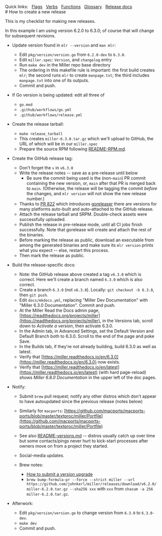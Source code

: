 <!---  PLEASE DO NOT EDIT DIRECTLY. EDIT THE .md.in FILE PLEASE. --->
<div>
<span class="quicklinks">
Quick links:
&nbsp;
<a class="quicklink" href="../reference-main-flag-list/index.html">Flags</a>
&nbsp;
<a class="quicklink" href="../reference-verbs/index.html">Verbs</a>
&nbsp;
<a class="quicklink" href="../reference-dsl-builtin-functions/index.html">Functions</a>
&nbsp;
<a class="quicklink" href="../glossary/index.html">Glossary</a>
&nbsp;
<a class="quicklink" href="../release-docs/index.html">Release docs</a>
</span>
</div>
# How to create a new release

This is my checklist for making new releases.

In this example I am using version 6.2.0 to 6.3.0; of course that will change for subsequent revisions.

* Update version found in `mlr --version` and `man mlr`:

    * Edit `pkg/version/version.go` from `6.2.0-dev` to `6.3.0`.
    * Edit `miller.spec`: `Version`, and `changelog` entry
    * Run `make dev` in the Miller repo base directory
    * The ordering in this makefile rule is important: the first build creates `mlr`; the second runs `mlr` to create `manpage.txt`; the third includes `manpage.txt` into one of its outputs.
    * Commit and push.

* If Go version is being updated: edit all three of

    * `go.mod`
    * `.github/workflows/go.yml`
    * `.github/workflows/release.yml`

* Create the release tarball:

    * `make release_tarball`
    * This creates `miller-6.3.0.tar.gz` which we'll upload to GitHub, the URL of which will be in our `miller.spec`
    * Prepare the source RPM following [README-RPM.md](https://github.com/johnkerl/miller/blob/main/README-RPM.md).

* Create the GitHub release tag:

    * Don't forget the `v` in `v6.3.0`
    * Write the release notes -- save as a pre-release until below
        * Be sure the commit being used is the (non-`main`) PR commit containing the new version, or, `main` after that PR is merged back to `main`. (Otherwise, the release will be tagging the commit _before_ the changes, and `mlr version` will not show the new release number.)
    * Thanks to [PR 822](https://github.com/johnkerl/miller/pull/822) which introduces [goreleaser](https://github.com/johnkerl/miller/blob/main/.goreleaser.yml) there are versions for many platforms auto-built and auto-attached to the GitHub release.
    * Attach the release tarball and SRPM. Double-check assets were successfully uploaded.
    * Publish the release in pre-release mode, until all CI jobs finish successfully. Note that gorelease will create and attach the rest of the binaries.
    * Before marking the release as public, download an executable from among the generated binaries and make sure its `mlr version` prints what you expect -- else, restart this process.
    * Then mark the release as public.

* Build the release-specific docs:

    * Note: the GitHub release above created a tag `v6.3.0` which is correct. Here we'll create a branch named `6.3.0` which is also correct.
    * Create a branch `6.3.0` (not `v6.3.0`). Locally: `git checkout -b 6.3.0`, then `git push`.
    * Edit `docs/mkdocs.yml`, replacing "Miller Dev Documentation" with "Miller 6.3.0 Documentation". Commit and push.
    * At the Miller Read the Docs admin page, [https://readthedocs.org/projects/miller](https://readthedocs.org/projects/miller), in the Versions tab, scroll down to _Activate a version_, then activate 6.3.0.
    * In the Admin tab, in Advanced Settings, set the Default Version and Default Branch both to 6.3.0. Scroll to the end of the page and poke Save.
    * In the Builds tab, if they're not already building,  build 6.3.0 as well as latest.
    * Verify that [https://miller.readthedocs.io/en/6.3.0](https://miller.readthedocs.io/en/6.3.0) now exists.
    * Verify that [https://miller.readthedocs.io/en/latest](https://miller.readthedocs.io/en/latest) (with hard page-reload) shows _Miller 6.8.0 Documentation_ in the upper left of the doc pages.

* Notify:

    * Submit `brew` pull request; notify any other distros which don't appear to have autoupdated since the previous release (notes below)
    * Similarly for `macports`: [https://github.com/macports/macports-ports/blob/master/textproc/miller/Portfile](https://github.com/macports/macports-ports/blob/master/textproc/miller/Portfile)
    * See also [README-versions.md](https://github.com/johnkerl/miller/blob/main/README-versions.md) -- distros usually catch up over time but some contacts/pings never hurt to kick-start processes after owners move on from a project they started.
    * Social-media updates.
    * Brew notes:

        * [How to submit a version upgrade](https://github.com/Homebrew/homebrew-core/blob/HEAD/CONTRIBUTING.md#to-submit-a-version-upgrade-for-the-foo-formula)
        * `brew bump-formula-pr --force --strict miller --url https://github.com/johnkerl/miller/releases/download/v6.2.0/miller-6.2.0.tar.gz --sha256 xxx` with `xxx` from `shasum -a 256 miller-6.2.0.tar.gz`.

* Afterwork:

    * Edit `pkg/version/version.go` to change version from `6.3.0` to `6.3.0-dev`.
    * `make dev`
    * Commit and push.

